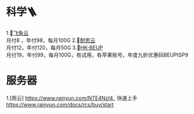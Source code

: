 # 科学🪜
1.💚[飞兔云](https://xn--h5qy75o.com/index.html?register=OfWcd1ow)  
    月付8 ，年付98，每月100G
2.🧡[耐思云](https://h03.nc13.cc/#/register?code=EmK63nUZ)  
    月付12，年付120，每月50G
3.💛[HK-BEUP](https://st.stga.cn/register?code=odOBSKAV)  
    月付19，年付99，每月100G，有试用，有苹果账号，年度九折优惠码BEUPISP9

# 服务器
1.[雨云] https://www.rainyun.com/NTE4NzI4_
快速上手 https://www.rainyun.com/docs/rcs/buy/start